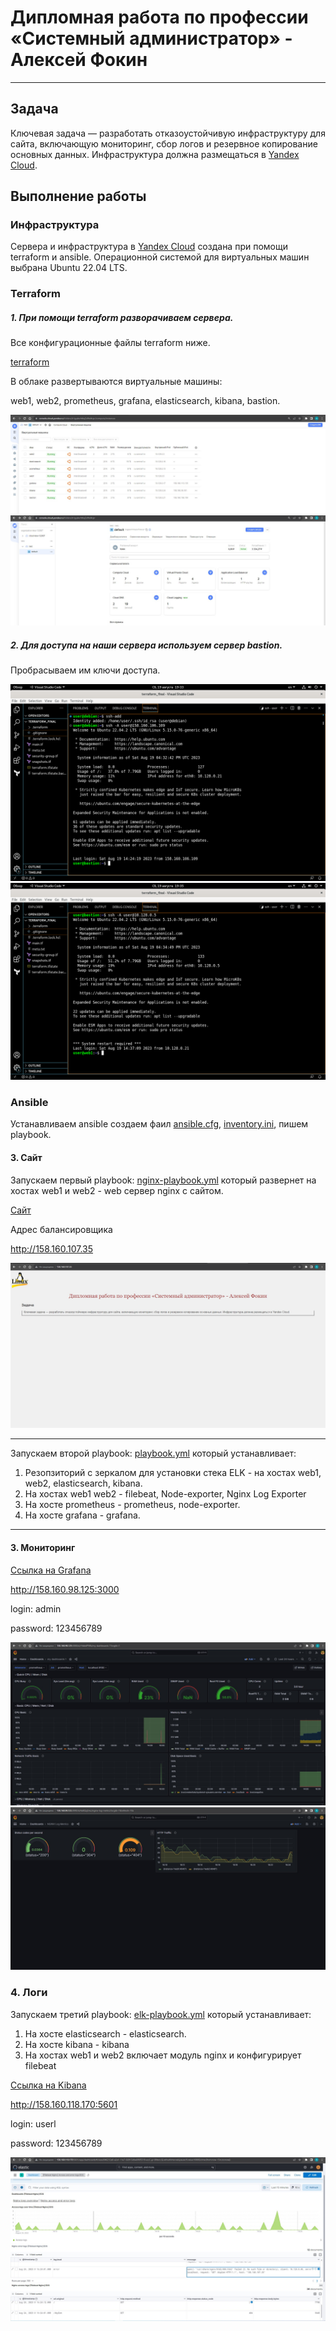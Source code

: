 
#  Дипломная работа по профессии «Системный администратор» - Алексей Фокин

---------
## Задача
Ключевая задача — разработать отказоустойчивую инфраструктуру для сайта, включающую мониторинг, сбор логов и резервное копирование основных данных. Инфраструктура должна размещаться в [Yandex Cloud](https://cloud.yandex.com/).

## Выполнение работы

### Инфраструктура

Сервера и инфраструктура в  [Yandex Cloud](https://cloud.yandex.com/) создана при помощи terraform и ansible. Операционной системой для виртуальных машин выбрана Ubuntu 22.04 LTS.

### Terraform

##### 1. При помощи terraform разворачиваем сервера.

Все конфигурационные файлы terraform ниже.

 [terraform](terraform_final)

В облаке развертываются виртуальные машины:

web1, web2, prometheus, grafana, elasticsearch, kibana, bastion.

 ![](image/1.jpg)
 ![](image/2.jpg)

 ##### 2. Для доступа на наши сервера используем сервер bastion.

 Пробрасываем им ключи доступа.

![](image/3.png)
![](image/4.png)

### Ansible

Устанавливаем ansible создаем фаил [ansible.cfg](ansible_final/ansible.cfg), [inventory.ini](ansible_final/inventory.ini), пишем playbook.

#### 3. Сайт

Запускаем первый playbook: [nginx-playbook.yml](ansible_final/nginx-playbook.yml) который развернет на хостах web1 и web2 - web сервер nginx c сайтом.

[Сайт](http://158.160.107.35)

Адрес балансировщика

http://158.160.107.35

![](image/5.jpg)

___

 
 Запускаем второй playbook: [playbook.yml](ansible_final/playbook.yml) который устанавливает:

 1. Резопзиторий с зеркалом для установки стека ELK - на хостах web1, web2, elasticsearch, kibana.
 2. На хостах web1 web2 - filebeat, Node-exporter, Nginx Log Exporter
 3. На хосте prometheus - prometheus, node-exporter.
 4. На хосте grafana - grafana.

 ___

 #### 3. Мониторинг


[Ссылка на Grafana](http://158.160.98.125:3000)

http://158.160.98.125:3000

login: admin

password: 123456789

![](image/6.jpg)
![](image/6.1.jpg)

### 4. Логи

Запускаем третий playbook: [elk-playbook.yml](ansible_final/elk-playbook.yml) который устанавливает:

1. На хосте elasticsearch - elasticsearch.
2. На хосте kibana - kibana
3. На хостах web1 и web2 включает модуль nginx и конфигурирует filebeat

[Ссылка на Kibana](http://158.160.118.170:5601)

http://158.160.118.170:5601

login: userl

password: 123456789

  ![](image/7.jpg)

